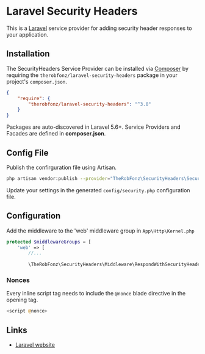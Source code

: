# Laravel Security Headers

This is a [Laravel](http://laravel.com/) service provider for adding security header responses to your application.

## Installation

The SecurityHeaders Service Provider can be installed via [Composer](http://getcomposer.org) by requiring the
`therobfonz/laravel-security-headers` package in your project's `composer.json`.

```json
{
    "require": {
        "therobfonz/laravel-security-headers": "^3.0"
    }
}
```

Packages are auto-discovered in Laravel 5.6+. Service Providers and Facades are defined in **composer.json**.

## Config File

Publish the confirguration file using Artisan.

```sh
php artisan vendor:publish --provider="TheRobFonz\SecurityHeaders\SecurityHeadersServiceProvider"
```

Update your settings in the generated `config/security.php` configuration file.

## Configuration

Add the middleware to the 'web' middleware group in `App\Http\Kernel.php`

```php
protected $middlewareGroups = [
    'web' => [
        //...
    
        \TheRobFonz\SecurityHeaders\Middleware\RespondWithSecurityHeaders::class,
```

### Nonces

Every inline script tag needs to include the `@nonce` blade directive in the opening tag.

```php
<script @nonce>
```

## Links

* [Laravel website](http://laravel.com/)
